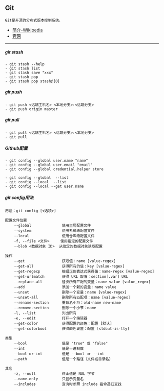 ## Git
    Git是开源的分布式版本控制系统。
- [简介-Wikipedia](https://en.wikipedia.org/wiki/Git)
- [官网](https://git-scm.com/)
---
##### git stash
    - git stash --help
    - git stash list
    - git stash save "xxx"
    - git stash pop
    - git stash pop stash@{0}

##### git push
    - git push <远端主机名> <本地分支>:<远端分支>
    - git push origin master

##### git pull
    - git pull <远端主机名> <远端分支>:<本地分支>
    - git pull
    

##### Github配置  
    - git config --global user.name "name"   
    - git config --global user.email "email"  
    - git config --global credential.helper store

    - git config --global  --list
    - git config --local  --list
    - git config --local --get user.name

##### git config用法
    用法：git config [<选项>]
    
    配置文件位置
        --global              使用全局配置文件
        --system              使用系统级配置文件
        --local               使用仓库级配置文件
        -f, --file <文件>     使用指定的配置文件
        --blob <数据对象 ID>  从给定的数据对象读取配置
    
    操作
        --get                 获取值：name [value-regex]
        --get-all             获得所有的值：key [value-regex]
        --get-regexp          根据正则表达式获得值：name-regex [value-regex]
        --get-urlmatch        获得 URL 取值：section[.var] URL
        --replace-all         替换所有匹配的变量：name value [value_regex]
        --add                 添加一个新的变量：name value
        --unset               删除一个变量：name [value-regex]
        --unset-all           删除所有匹配项：name [value-regex]
        --rename-section      重命名小节：old-name new-name
        --remove-section      删除一个小节：name
        -l, --list            列出所有
        -e, --edit            打开一个编辑器
        --get-color           获得配置的颜色：配置 [默认]
        --get-colorbool       获得颜色设置：配置 [stdout-is-tty]
    
    类型
        --bool                值是 "true" 或 "false"
        --int                 值是十进制数
        --bool-or-int         值是 --bool or --int
        --path                值是一个路径（文件或目录名）
    
    其它
        -z, --null            终止值是 NUL 字节
        --name-only           只显示变量名
        --includes            查询时参照 include 指令递归查找
